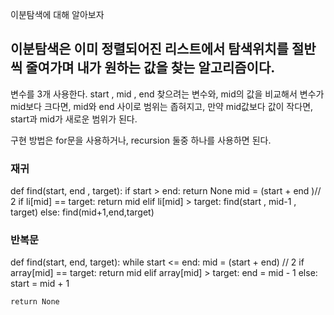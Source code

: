 이분탐색에 대해 알아보자

이분탐색은 이미 정렬되어진 리스트에서 탐색위치를 절반씩 줄여가며 내가 원하는 값을 찾는 알고리즘이다. 
---
변수를 3개 사용한다. start , mid , end 
찾으려는 변수와, mid의 값을 비교해서 변수가 mid보다 크다면, 
mid와 end 사이로 범위는 좁혀지고, 
만약 mid값보다 값이 작다면, start과 mid가 새로운 범위가 된다. 

구현 방법은 for문을 사용하거나, recursion 둘중 하나를 사용하면 된다. 

### 재귀 

  def find(start, end , target):
    if start > end:
        return None
    mid = (start + end )// 2
    if li[mid] == target:
        return mid
    elif li[mid] > target:
        find(start , mid-1 , target)
    else:
        find(mid+1,end,target)


### 반복문 

  def find(start, end, target):
    while start <= end:
        mid = (start + end) // 2
        if array[mid] == target:
            return mid
        elif array[mid] > target:
            end = mid - 1
        else:
            start = mid + 1

    return None

